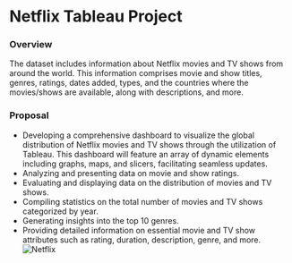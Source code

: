 # Netflix Tableau Project

### Overview
The dataset includes information about Netflix movies and TV shows from around the world. This information comprises movie and show titles, genres, ratings, dates added, types, and the countries where the movies/shows are available, along with descriptions, and more.

### Proposal 
* Developing a comprehensive dashboard to visualize the global distribution of Netflix movies and TV shows through the utilization of Tableau. This dashboard will feature an array of dynamic elements including graphs, maps, and slicers, facilitating seamless updates.
* Analyzing and presenting data on movie and show ratings.
* Evaluating and displaying data on the distribution of movies and TV shows.
* Compiling statistics on the total number of movies and TV shows categorized by year.
* Generating insights into the top 10 genres.
* Providing detailed information on essential movie and TV show attributes such as rating, duration, description, genre, and more.
![Netflix](https://github.com/Miamac1506/Netflix_Tableau/assets/145936074/ded74493-6f6d-46bc-b4da-9804f960adb7)
